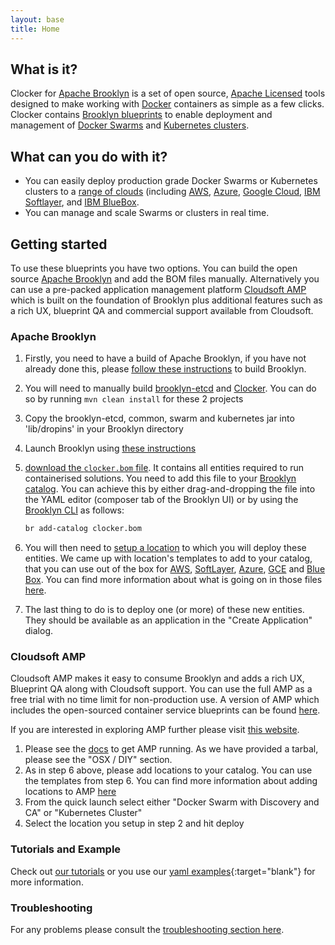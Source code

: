 ```yaml
---
layout: base
title: Home
---
```


## What is it?
Clocker for [Apache Brooklyn](https://brooklyn.apache.org/) is a set of open source, [Apache Licensed](https://www.apache.org/licenses/LICENSE-2.0) tools designed to make working with [Docker](https://www.docker.com/) containers as simple as a few clicks. Clocker contains [Brooklyn blueprints](http://brooklyn.apache.org/v/latest/start/blueprints.html) to enable deployment and management of [Docker Swarms](https://www.docker.com/products/docker-swarm) and [Kubernetes clusters](http://kubernetes.io/).

## What can you do with it?

* You can easily deploy production grade Docker Swarms or Kubernetes clusters to a [range of clouds](http://brooklyn.apache.org/v/latest/ops/locations/index.html) (including [AWS](https://aws.amazon.com/), [Azure](https://azure.microsoft.com), [Google Cloud](https://cloud.google.com/), [IBM Softlayer](http://www.softlayer.com/), and [IBM BlueBox](https://www.blueboxcloud.com/).
* You can manage and scale Swarms or clusters in real time.

## Getting started
To use these blueprints you have two options. You can build the open source [Apache Brooklyn](http://brooklyn.apache.org/) and add the BOM files manually. Alternatively you can use a pre-packed application management platform [Cloudsoft AMP](http://www.cloudsoft.io/products/) which is built on the foundation of Brooklyn plus additional features such as a rich UX, blueprint QA and commercial support available from Cloudsoft.

### Apache Brooklyn

1. Firstly, you need to have a build of Apache Brooklyn, if you have not already done this, please [follow these instructions](https://brooklyn.apache.org/v/latest/dev/env/maven-build.html) to build Brooklyn.
2. You will need to manually build [brooklyn-etcd](https://github.com/brooklyncentral/brooklyn-etcd/) and [Clocker](https://github.com/brooklyncentral/clocker). You can do so by running `mvn clean install` for these 2 projects
3. Copy the brooklyn-etcd, common, swarm and kubernetes jar into 'lib/dropins' in your Brooklyn directory
4. Launch Brooklyn using [these instructions](https://brooklyn.apache.org/v/latest/start/running.html)
5. [download the `clocker.bom` file](clocker.bom). It contains all entities required to run containerised solutions. You need to add this file to your [Brooklyn catalog](http://brooklyn.apache.org/v/latest/ops/catalog/index.html). You can achieve this by either drag-and-dropping the file into the YAML editor (composer tab of the Brooklyn UI) or by using the [Brooklyn CLI](https://brooklyn.apache.org/v/latest/ops/cli/index.html) as follows:

   ```sh
   br add-catalog clocker.bom
   ```
6. You will then need to [setup a location](https://brooklyn.apache.org/v/latest/ops/locations/index.html) to which you will deploy these entities. We came up with location's templates to add to your catalog, that you can use out of the box for [AWS](tutorial/locations/aws-example-location.bom), [SoftLayer]((tutorial/locations/sl-example-location.bom)), [Azure](tutorial/locations/azure-example-location.bom), [GCE](tutorial/locations/gce-example-location.bom) and [Blue Box](tutorial/locations/bb-example-location.bom). You can find more information about what is going on in those files [here](tutorial/swarm-cluster.html#setup-a-cloud-location).
7. The last thing to do is to deploy one (or more) of these new entities. They should be available as an application in the "Create Application" dialog. 

### Cloudsoft AMP
Cloudsoft AMP makes it easy to consume Brooklyn and adds a rich UX, Blueprint QA along with Cloudsoft support. You can use the full AMP  as a free trial with no time limit for non-production use. A version of AMP which includes the open-sourced container service blueprints can be found [here](http://download.cloudsoft.io/amp/4.1.0-20160930.1659/cloudsoft-amp-karaf-4.1.0-20160930.1659.tar.gz).

If you are interested in exploring AMP further please visit [this website](http://www.cloudsoft.io/).

1. Please see the [docs](http://docs.cloudsoft.io/tutorials/tutorial-get-amp-running.html) to get AMP running. As we have provided a tarbal, please see the "OSX / DIY" section.
2. As in step 6 above, please add locations to your catalog. You can use the templates from step 6. You can find more information about adding locations to AMP [here](http://docs.cloudsoft.io/locations/index.html)
3. From the quick launch select either "Docker Swarm with Discovery and CA" or "Kubernetes Cluster"
4. Select the location you setup in step 2 and hit deploy

### Tutorials and Example
Check out [our tutorials](tutorials) or you use our [yaml examples](examples/swarm.yaml){:target="blank"} for more information.

### Troubleshooting
For any problems please consult the [troubleshooting section here](./docs/troubleshooting.html).
